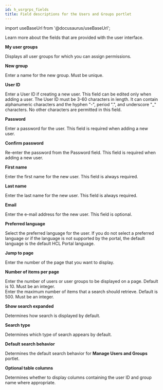 ```yaml
---
id: h_usrgrps_fields
title: Field descriptions for the Users and Groups portlet
---
```

import useBaseUrl from '@docusaurus/useBaseUrl';



Learn more about the fields that are provided with the user interface.

**My user groups**

Displays all user groups for which you can assign permissions.

**New group**

Enter a name for the new group. Must be unique.

**User ID**

Enter a User ID if creating a new user. This field can be edited only when adding a user. The User ID must be 3-60 characters in length. It can contain alphanumeric characters and the hyphen "-", period ".", and underscore "\_" characters. No other characters are permitted in this field.

**Password**

Enter a password for the user. This field is required when adding a new user.

**Confirm password**

Re-enter the password from the Password field. This field is required when adding a new user.

**First name**

Enter the first name for the new user. This field is always required.

**Last name**

Enter the last name for the new user. This field is always required.

**Email**

Enter the e-mail address for the new user. This field is optional.

**Preferred language**

Select the preferred language for the user. If you do not select a preferred language or if the language is not supported by the portal, the default language is the default HCL Portal language.

**Jump to page**

Enter the number of the page that you want to display.

**Number of items per page**

Enter the number of users or user groups to be displayed on a page. Default is 10. Must be an integer.  
 Enter the maximum number of items that a search should retrieve. Default is 500. Must be an integer.

**Show search expanded**

Determines how search is displayed by default.

**Search type**

Determines which type of search appears by default.

**Default search behavior**

Determines the default search behavior for **Manage Users and Groups** portlet.

**Optional table columns**

Determines whether to display columns containing the user ID and group name where appropriate.

